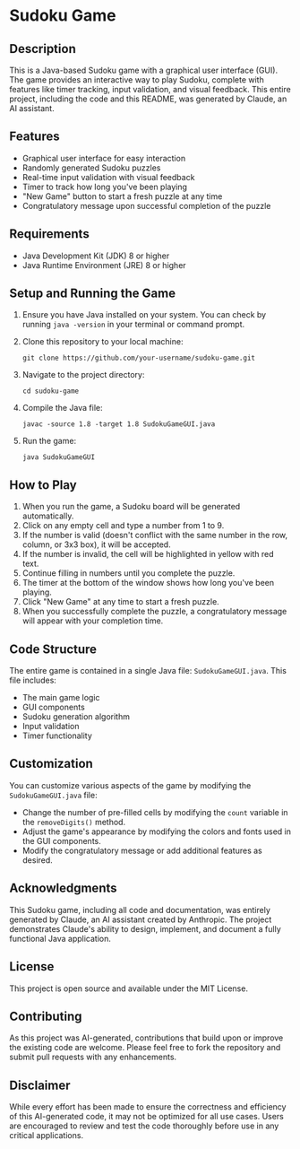 # Sudoku Game

## Description
This is a Java-based Sudoku game with a graphical user interface (GUI). The game provides an interactive way to play Sudoku, complete with features like timer tracking, input validation, and visual feedback. This entire project, including the code and this README, was generated by Claude, an AI assistant.

## Features
- Graphical user interface for easy interaction
- Randomly generated Sudoku puzzles
- Real-time input validation with visual feedback
- Timer to track how long you've been playing
- "New Game" button to start a fresh puzzle at any time
- Congratulatory message upon successful completion of the puzzle

## Requirements
- Java Development Kit (JDK) 8 or higher
- Java Runtime Environment (JRE) 8 or higher

## Setup and Running the Game
1. Ensure you have Java installed on your system. You can check by running `java -version` in your terminal or command prompt.

2. Clone this repository to your local machine:
   ```
   git clone https://github.com/your-username/sudoku-game.git
   ```

3. Navigate to the project directory:
   ```
   cd sudoku-game
   ```

4. Compile the Java file:
   ```
   javac -source 1.8 -target 1.8 SudokuGameGUI.java
   ```

5. Run the game:
   ```
   java SudokuGameGUI
   ```

## How to Play
1. When you run the game, a Sudoku board will be generated automatically.
2. Click on any empty cell and type a number from 1 to 9.
3. If the number is valid (doesn't conflict with the same number in the row, column, or 3x3 box), it will be accepted.
4. If the number is invalid, the cell will be highlighted in yellow with red text.
5. Continue filling in numbers until you complete the puzzle.
6. The timer at the bottom of the window shows how long you've been playing.
7. Click "New Game" at any time to start a fresh puzzle.
8. When you successfully complete the puzzle, a congratulatory message will appear with your completion time.

## Code Structure
The entire game is contained in a single Java file: `SudokuGameGUI.java`. This file includes:
- The main game logic
- GUI components
- Sudoku generation algorithm
- Input validation
- Timer functionality

## Customization
You can customize various aspects of the game by modifying the `SudokuGameGUI.java` file:
- Change the number of pre-filled cells by modifying the `count` variable in the `removeDigits()` method.
- Adjust the game's appearance by modifying the colors and fonts used in the GUI components.
- Modify the congratulatory message or add additional features as desired.

## Acknowledgments
This Sudoku game, including all code and documentation, was entirely generated by Claude, an AI assistant created by Anthropic. The project demonstrates Claude's ability to design, implement, and document a fully functional Java application.

## License
This project is open source and available under the MIT License.

## Contributing
As this project was AI-generated, contributions that build upon or improve the existing code are welcome. Please feel free to fork the repository and submit pull requests with any enhancements.

## Disclaimer
While every effort has been made to ensure the correctness and efficiency of this AI-generated code, it may not be optimized for all use cases. Users are encouraged to review and test the code thoroughly before use in any critical applications.
